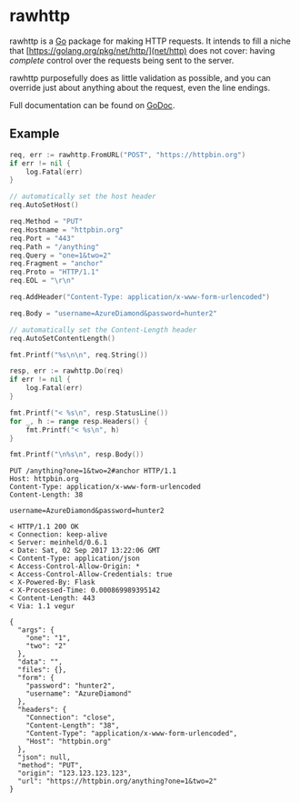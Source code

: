 # rawhttp

rawhttp is a [Go](https://golang.org/) package for making HTTP requests.
It intends to fill a niche that [https://golang.org/pkg/net/http/](net/http) does not cover:
having *complete* control over the requests being sent to the server.

rawhttp purposefully does as little validation as possible, and you can override just about
anything about the request, even the line endings.

Full documentation can be found on [GoDoc](https://godoc.org/github.com/tomnomnom/rawhttp).

## Example

```go
req, err := rawhttp.FromURL("POST", "https://httpbin.org")
if err != nil {
	log.Fatal(err)
}

// automatically set the host header
req.AutoSetHost()

req.Method = "PUT"
req.Hostname = "httpbin.org"
req.Port = "443"
req.Path = "/anything"
req.Query = "one=1&two=2"
req.Fragment = "anchor"
req.Proto = "HTTP/1.1"
req.EOL = "\r\n"

req.AddHeader("Content-Type: application/x-www-form-urlencoded")

req.Body = "username=AzureDiamond&password=hunter2"

// automatically set the Content-Length header
req.AutoSetContentLength()

fmt.Printf("%s\n\n", req.String())

resp, err := rawhttp.Do(req)
if err != nil {
	log.Fatal(err)
}

fmt.Printf("< %s\n", resp.StatusLine())
for _, h := range resp.Headers() {
	fmt.Printf("< %s\n", h)
}

fmt.Printf("\n%s\n", resp.Body())
```

```
PUT /anything?one=1&two=2#anchor HTTP/1.1
Host: httpbin.org
Content-Type: application/x-www-form-urlencoded
Content-Length: 38

username=AzureDiamond&password=hunter2

< HTTP/1.1 200 OK
< Connection: keep-alive
< Server: meinheld/0.6.1
< Date: Sat, 02 Sep 2017 13:22:06 GMT
< Content-Type: application/json
< Access-Control-Allow-Origin: *
< Access-Control-Allow-Credentials: true
< X-Powered-By: Flask
< X-Processed-Time: 0.000869989395142
< Content-Length: 443
< Via: 1.1 vegur

{
  "args": {
    "one": "1",
    "two": "2"
  },
  "data": "",
  "files": {},
  "form": {
    "password": "hunter2",
    "username": "AzureDiamond"
  },
  "headers": {
    "Connection": "close",
    "Content-Length": "38",
    "Content-Type": "application/x-www-form-urlencoded",
    "Host": "httpbin.org"
  },
  "json": null,
  "method": "PUT",
  "origin": "123.123.123.123",
  "url": "https://httpbin.org/anything?one=1&two=2"
}
```
